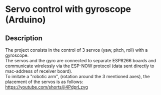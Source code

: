 # Servo control with gyroscope (Arduino)
## Description
The project consists in the control of 3 servos (yaw, pitch, roll) with a gyroscope.\
The servos and the gyro are connected to separate ESP8266 boards and communicate wirelessly via the ESP-NOW protocol (data sent directly to mac-address of receiver board).\
To imitate a "robotic arm", (rotation around the 3 mentioned axes), the placement of the servos is as follows: https://youtube.com/shorts/ji4PdprLzvg

